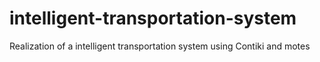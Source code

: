# intelligent-transportation-system
Realization of a intelligent transportation system using Contiki and motes
